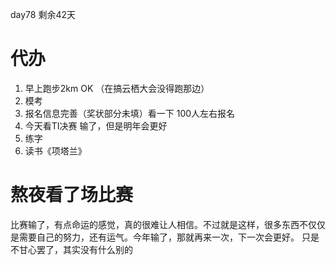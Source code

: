 day78 剩余42天
# 代办
1. 早上跑步2km OK  （在搞云栖大会没得跑那边）
2. 模考
3. 报名信息完善（奖状部分未填）看一下 100人左右报名
4. 今天看TI决赛  输了，但是明年会更好
6. 练字
7. 读书《项塔兰》

# 熬夜看了场比赛
比赛输了，有点命运的感觉，真的很难让人相信。不过就是这样，很多东西不仅仅是需要自己的努力，还有运气。今年输了，那就再来一次，下一次会更好。
只是不甘心罢了，其实没有什么别的